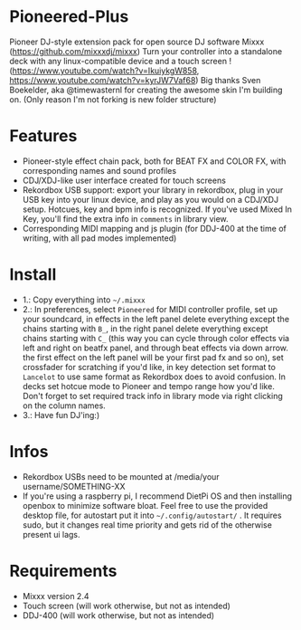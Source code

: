 # Pioneered-Plus
Pioneer DJ-style extension pack for open source DJ software Mixxx (https://github.com/mixxxdj/mixxx)
Turn your controller into a standalone deck with any linux-compatible device and a touch screen !
(https://www.youtube.com/watch?v=IkuiykgW858, https://www.youtube.com/watch?v=kyrJW7Vaf68)
Big thanks Sven Boekelder, aka @timewasternl for creating the awesome skin I'm building on.
(Only reason I'm not forking is new folder structure)

# Features
* Pioneer-style effect chain pack, both for BEAT FX and COLOR FX, with corresponding names and sound profiles
* CDJ/XDJ-like user interface created for touch screens
* Rekordbox USB support: export your library in rekordbox, plug in your USB key into your linux device, and play as you would on a CDJ/XDJ setup. Hotcues, key and bpm info is recognized. If you've used Mixed In Key, you'll find the extra info in `comments` in library view.
* Corresponding MIDI mapping and js plugin (for DDJ-400 at the time of writing, with all pad modes implemented)

# Install
* 1.: Copy everything into `~/.mixxx`
* 2.: In preferences, select `Pioneered` for MIDI controller profile, set up your soundcard, in effects in the left panel delete everything except the chains starting with `B_`, in the right panel delete everything except chains starting with `C_` (this way you can cycle through color effects via left and right on beatfx panel, and through beat effects via down arrow. the first effect on the left panel will be your first pad fx and so on), set crossfader for scratching if you'd like, in key detection set format to `Lancelot` to use same format as Rekordbox does to avoid confusion. In decks set hotcue mode to Pioneer and tempo range how you'd like. Don't forget to set required track info in library mode via right clicking on the column names.
* 3.: Have fun DJ'ing:)

# Infos
* Rekordbox USBs need to be mounted at /media/your username/SOMETHING-XX
* If you're using a raspberry pi, I recommend DietPi OS and then installing openbox to minimize software bloat. Feel free to use the provided desktop file, for autostart put it into `~/.config/autostart/` . It requires sudo, but it changes real time priority and gets rid of the otherwise present ui lags. 

# Requirements
* Mixxx version 2.4
* Touch screen (will work otherwise, but not as intended)
* DDJ-400 (will work otherwise, but not as intended)
